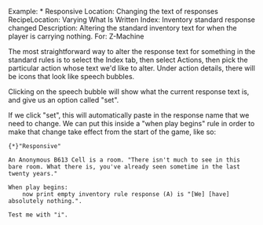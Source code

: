 Example: * Responsive
Location: Changing the text of responses
RecipeLocation: Varying What Is Written
Index: Inventory standard response changed
Description: Altering the standard inventory text for when the player is carrying nothing.
For: Z-Machine

  
The most straightforward way to alter the response text for something in the standard rules is to select the Index tab, then select Actions, then pick the particular action whose text we'd like to alter. Under action details, there will be icons that look like speech bubbles.

  
Clicking on the speech bubble will show what the current response text is, and give us an option called "set".

  
If we click "set", this will automatically paste in the response name that we need to change. We can put this inside a "when play begins" rule in order to make that change take effect from the start of the game, like so:

  

``` inform7
{*}"Responsive"

An Anonymous B613 Cell is a room. "There isn't much to see in this bare room. What there is, you've already seen sometime in the last twenty years."

When play begins:
	now print empty inventory rule response (A) is "[We] [have] absolutely nothing.".

Test me with "i".
```

